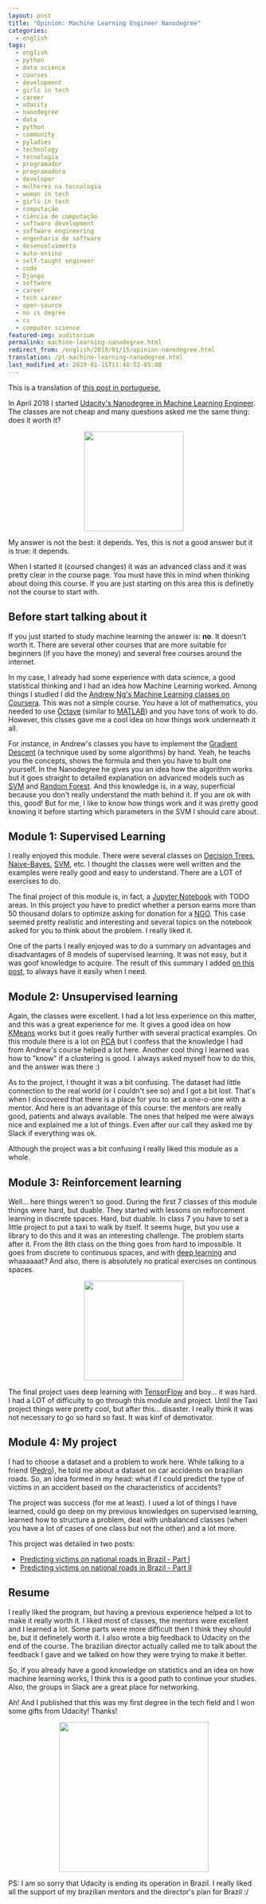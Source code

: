 ```yaml
---
layout: post
title: "Opinion: Machine Learning Engineer Nanodegree"
categories:
  - english
tags:
  - english
  - python
  - data science
  - courses
  - development
  - girls in tech
  - career
  - udacity
  - nanodegree
  - data
  - python
  - community 
  - pyladies
  - technology
  - tecnologia
  - programador
  - programadora
  - developer
  - mulheres na tecnologia
  - woman in tech
  - girls in tech
  - computação
  - ciência de computação
  - software development
  - software engineering
  - engenharia de software
  - desenvolvimento
  - auto-ensino
  - self-taught engineer
  - code
  - Django
  - software
  - career
  - tech career
  - open-source
  - no cs degree
  - cs
  - computer science
featured-img: auditorium
permalink: machine-learning-nanodegree.html
redirect_from: /english/2019/01/15/opinion-nanodegree.html
translation: /pt-machine-learning-nanodegree.html
last_modified_at: 2019-01-15T11:48:52-05:00
---
```


This is a translation of [this post in portuguese.](https://medium.com/pizzadedados/opini%C3%A3o-nanodegree-de-eng-de-machine-learning-34e67cb85b33)

In April 2018 I started [Udacity's Nanodegree in Machine Learning Engineer](https://www.udacity.com/course/machine-learning-engineer-nanodegree--nd009t). The classes are not cheap and many questions asked me the same thing: does it worth it?

<center><img src="https://media.giphy.com/media/ATt7p8OO4mvvO/giphy.gif" style="height:200px;"/></center>

My answer is not the best: it depends. Yes, this is not a good answer but it is true: it depends.

When I started it (coursed changes) it was an advanced class and it was pretty clear in the course page. You must have this in mind when thinking about doing this course. If you are just starting on this area this is definetly not the course to start with. 

## Before start talking about it

If you just started to study machine learning the answer is: **no**. It doesn't worth it. There are several other courses that are more suitable for beginners (if you have the money) and several free courses around the internet.

In my case, I already had some experience with data science, a good statistical thinking and I had an idea how Machine Learning worked. Among things I studied I did the [Andrew Ng's Machine Learning classes on Coursera](https://www.coursera.org/learn/machine-learning). This was not a simple course. You have a lot of mathematics, you needed to use [Octave](https://www.gnu.org/software/octave/) (similar to [MATLAB](https://www.mathworks.com/products/matlab.html)) and you have tons of work to do. However, this clsses gave me a cool idea on how things work underneath it all. 

For instance, in Andrew's classes you have to implement the [Gradient Descent](https://en.wikipedia.org/wiki/Gradient_descent) (a technique used by some algorithms) by hand. Yeah, he teachs you the concepts, shows the formula and then you have to built one yourself. In the Nanodegree he gives you an idea how the algorithm works but it goes straight to detailed explanation on advanced models such as [SVM](https://en.wikipedia.org/wiki/Support_vector_machine) and [Random Forest](https://en.wikipedia.org/wiki/Random_forest). And this knowledge is, in a way, superficial because you don't really understand the math behind it. If you are ok with this, good! But for me, I like to know how things work and it was pretty good knowing it before starting which parameters in the SVM I should care about.

## Module 1: Supervised Learning

I really enjoyed this module. There were several classes on [Decision Trees](https://en.wikipedia.org/wiki/Decision_tree), [Naive-Bayes](https://en.wikipedia.org/wiki/Naive_Bayes_classifier), [SVM](https://en.wikipedia.org/wiki/Support_vector_machine), etc. I thought the classes were well written and the examples were really good and easy to understand. There are a LOT of exercises to do. 

The final project of this module is, in fact, a [Jupyter Notebook](https://jupyter.org/) with TODO areas. In this project you have to predict whether a person earns more than 50 thousand dolars to optimize asking for donation for a [NGO](https://en.wikipedia.org/wiki/Non-governmental_organization). This case seemed pretty realistic and interesting and several topics on the notebook asked for you to think about the problem. I really liked it.

One of the parts I really enjoyed was to do a summary on advantages and disadvantages of 8 models of supervised learning. It was not easy, but it was goof knowledge to acquire. The result of this summary I added [on this post](https://leportella.com/cheatlist/2018/05/20/models-cheat-list.html), to always have it easily when I need. 

## Module 2: Unsupervised learning

Again, the classes were excellent. I had a lot less experience on this matter, and this was a great experience for me. It gives a good idea on how [KMeans](https://en.wikipedia.org/wiki/K-means_clustering) works but it goes really further with several practical examples. On this module there is a lot on [PCA](https://en.wikipedia.org/wiki/Principal_component_analysis) but I confess that the knowledge I had from Andrew's course helped a lot here. Another cool thing I learned was how to "know" if a clustering is good. I always asked myself how to do this, and the answer was there :)

As to the project, I thought it was a bit confusing. The dataset had little connection to the real world (or I couldn't see so) and I got a bit lost. That's when I discovered that there is a place for you to set a one-o-one with a mentor. And here is an advantage of this course: the mentors are really good, patients and always available. The ones that helped me were always nice and explained me a lot of things. Even after our call they asked me by Slack if everything was ok.

Although the project was a bit confusing I really liked this module as a whole. 


## Module 3: Reinforcement learning

Well... here things weren't so good. During the first 7 classes of this module things were hard, but duable. They started with lessons on reiforcement learning in discrete spaces. Hard, but duable. In class 7 you have to set a little project to put a taxi to walk by itself. It seems huge, but you use a library to do this and it was an interesting challenge. The problem starts after it. From the 8th class on the thing goes from hard to impossible. It goes from discrete to continuous spaces, and with [deep learning](https://en.wikipedia.org/wiki/Deep_learning) and whaaaaaat? And also, there is absolutely no pratical exercises on continous spaces. 

<center><img src="https://media.giphy.com/media/UnTC9o2HMyUta/giphy.gif" style="height:200px;"/></center>

The final project uses deep learning with [TensorFlow](https://en.wikipedia.org/wiki/TensorFlow) and boy... it was hard. I had a LOT of difficulty to go through this module and project. Until the Taxi project things were pretty cool, but after this... disaster. I really think it was not necessary to go so hard so fast. It was kinf of demotivator.

## Module 4: My project

I had to choose a dataset and a problem to work here. While talking to a friend ([Pedro](https://twitter.com/pedrovilanova)), he told me about a dataset on car accidents on brazilian roads. So, an idea formed in my head: what if I could predict the type of victims in an accident based on the characteristics of accidents?

The project was success (for me at least). I used a lot of things I have learned, could go deep on my previous knowledges on supervised learning, learned how to structure a problem, deal with unbalanced classes (when you have a lot of cases of one class but not the other) and a lot more. 

This project was detailed in two posts:

* [Predicting victims on national roads in Brazil - Part I](https://leportella.com/english/2018/09/25/federal-road-accidents-I.html)
* [Predicting victims on national roads in Brazil - Part II](https://leportella.com/english/2019/01/02/federal-road-accidents-II.html)

## Resume

I really liked the program, but having a previous experience helped a lot to make it really worth it. I liked most of classes, the mentors were excellent and I learned a lot. Some parts were more difficult then I think they should be, but it definetely worth it. I also wrote a big feedback to Udacity on the end of the course. The brazilian director actually called me to talk about the feedback I gave and we talked on how they were trying to make it better. 

So, if you already have a good knowledge on statistics and an idea on how machine learning works, I think this is a good path to continue your studies. Also, the groups in Slack are a great place for networking.

Ah! And I published that this was my first degree in the tech field and I won some gifts from Udacity! Thanks!


<center><img src="https://i.imgur.com/zD1suVv.jpg" style="height:300px;"/></center>


PS: I am so sorry that Udacity is ending its operation in Brazil. I really liked all the support of my brazilian mentors and the director's plan for Brazil :/

